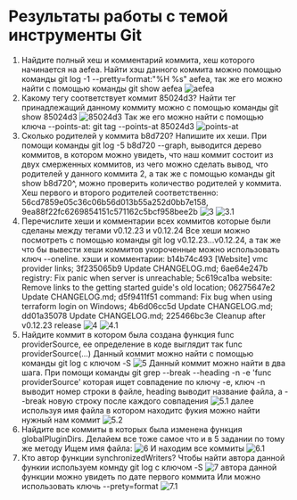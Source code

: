 # Результаты работы с темой инструменты Git
1. Найдите полный хеш и комментарий коммита, хеш которого начинается на aefea.
Найти хэш данного коммита можно  помощью команды  git log -1 --pretty=format:"%H %s" aefea, так же его можно найти с помощью команды git show aefea
![aefea](/%D0%B8%D0%BD%D1%81%D1%82%D1%80%D1%83%D0%BC%D0%B5%D0%BD%D1%82%D1%8B%20Git/1.jpg)
2. Какому тегу соответствует коммит 85024d3?
Найти тег принадлежащий данному коммиту можно с помощью команды git show 85024d3
![85024d3](/%D0%B8%D0%BD%D1%81%D1%82%D1%80%D1%83%D0%BC%D0%B5%D0%BD%D1%82%D1%8B%20Git/2.jpg)
Так же его можно найти с помощью ключа --points-at: git tag --points-at 85024d3
![points-at](/%D0%B8%D0%BD%D1%81%D1%82%D1%80%D1%83%D0%BC%D0%B5%D0%BD%D1%82%D1%8B%20Git/2.1.jpg)
3. Сколько родителей у коммита b8d720? Напишите их хеши.
При помощи команды  git log -5 b8d720 --graph, выводится дерево коммитов, в котором можно увидеть, что наш коммит состоит из двух смерженных коммитов, из чего можно сделать вывод, что родителей у данного коммита 2, а так же с помощью команды git show b8d720^, можно проверить количество родителей у коммита. Хеш первого и второго родителей соответственно: 56cd7859e05c36c06b56d013b55a252d0bb7e158, 9ea88f22fc6269854151c571162c5bcf958bee2b
![3](/%D0%B8%D0%BD%D1%81%D1%82%D1%80%D1%83%D0%BC%D0%B5%D0%BD%D1%82%D1%8B%20Git/3.jpg)
![3.1](/%D0%B8%D0%BD%D1%81%D1%82%D1%80%D1%83%D0%BC%D0%B5%D0%BD%D1%82%D1%8B%20Git/3.1.jpg)
4. Перечислите хеши и комментарии всех коммитов которые были сделаны между тегами v0.12.23 и v0.12.24
Все хеши можно посмотреть с помощью команды  git log v0.12.23...v0.12.24, а так же что бы вывести хеши коммитов укороченные можно использовать ключ --oneline.
хэши и комментарии: b14b74c493 [Website] vmc provider links; 3f235065b9 Update CHANGELOG.md; 6ae64e247b registry: Fix panic when server is unreachable; 5c619ca1ba website: Remove links to the getting started guide's old location; 06275647e2 Update CHANGELOG.md; d5f9411f51 command: Fix bug when using terraform login on Windows; 4b6d06cc5d Update CHANGELOG.md; dd01a35078 Update CHANGELOG.md; 225466bc3e Cleanup after v0.12.23 release
![4](/%D0%B8%D0%BD%D1%81%D1%82%D1%80%D1%83%D0%BC%D0%B5%D0%BD%D1%82%D1%8B%20Git/4.jpg)
![4.1](/%D0%B8%D0%BD%D1%81%D1%82%D1%80%D1%83%D0%BC%D0%B5%D0%BD%D1%82%D1%8B%20Git/4.1.jpg)
5. Найдите коммит в котором была создана функция func providerSource, ее определение в коде выглядит так func providerSource(...)
Данный коммит можно найти с помощью команды git log с ключом -S
![5](/%D0%B8%D0%BD%D1%81%D1%82%D1%80%D1%83%D0%BC%D0%B5%D0%BD%D1%82%D1%8B%20Git/5.jpg)
Данный коммит можно найти в два шага.  При помощи команды git grep --break --heading -n -e 'func providerSource' которая ищет совпадение по ключу -e, ключ -n выводит номер строки в файле, heading выводит название файла, а --break новую строку после каждого совпадения
![5.1](/%D0%B8%D0%BD%D1%81%D1%82%D1%80%D1%83%D0%BC%D0%B5%D0%BD%D1%82%D1%8B%20Git/5.1.jpg)
далее используя имя файла в котором находитс фукия можно найти нужный нам коммит
![5.2](/%D0%B8%D0%BD%D1%81%D1%82%D1%80%D1%83%D0%BC%D0%B5%D0%BD%D1%82%D1%8B%20Git/5.2.jpg)
6. Найдите все коммиты в которых была изменена функция globalPluginDirs.
Делайем все тоже самое что и в 5 задании по тому же методу
Ищем имя файла:
![6](/%D0%B8%D0%BD%D1%81%D1%82%D1%80%D1%83%D0%BC%D0%B5%D0%BD%D1%82%D1%8B%20Git/6.jpg)
И находим все коммиты
![6.1](/%D0%B8%D0%BD%D1%81%D1%82%D1%80%D1%83%D0%BC%D0%B5%D0%BD%D1%82%D1%8B%20Git/6.1.jpg)
7. Кто автор функции synchronizedWriters?
Чтобы найти автора данной функии используем комнду git log с ключом -S
![7](/%D0%B8%D0%BD%D1%81%D1%82%D1%80%D1%83%D0%BC%D0%B5%D0%BD%D1%82%D1%8B%20Git/7.jpg)
автора данной функции можно увидеть по дате первого коммита
Или можно использовать ключь --prety=format
![7.1](/%D0%B8%D0%BD%D1%81%D1%82%D1%80%D1%83%D0%BC%D0%B5%D0%BD%D1%82%D1%8B%20Git/7.1.jpg)